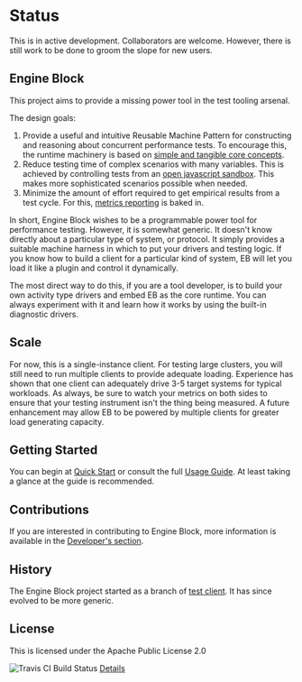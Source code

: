 # Status
This is in active development. Collaborators are welcome. However, there is still work to be done to groom the slope for new users.

## Engine Block

This project aims to provide a missing power tool in the test tooling arsenal.

The design goals:

1. Provide a useful and intuitive Reusable Machine Pattern for constructing and reasoning about concurrent performance tests. To encourage this, the runtime machinery is based on [simple and tangible core concepts](docs/core_concepts.md).
2. Reduce testing time of complex scenarios with many variables. This is achieved by controlling tests from an [open javascript sandbox](docs/scripting.md). This makes more sophisticated scenarios possible when needed.
3. Minimize the amount of effort required to get empirical results from a test cycle. For this, [metrics reporting](docs/metrics.md) is baked in.

In short, Engine Block wishes to be a programmable power tool for performance testing. However, it is somewhat generic. It doesn't know directly about a particular type of system, or protocol.
It simply provides a suitable machine harness in which to put your drivers and testing logic. If you know how to build a client for a particular kind of system, EB will let you load it like a plugin and control it dynamically.

The most direct way to do this, if you are a tool developer, is to build your own activity type drivers and embed EB as the core runtime. You can always experiment with it and learn how it works by using the built-in diagnostic drivers.

## Scale

For now, this is a single-instance client. For testing large clusters, you will still need to run multiple clients to provide adequate loading. Experience has shown that one client can adequately drive 3-5 target systems for typical workloads. As always, be sure to watch your metrics on both sides to ensure that your testing instrument isn't the thing being measured. A future enhancement may allow EB to be powered by multiple clients for greater load generating capacity.

## Getting Started

You can begin at [Quick Start](docs/quickstart.md) or consult the full [Usage Guide](docs/usage_guide.md). At least taking a glance at the guide is recommended.

## Contributions
If you are interested in contributing to Engine Block, more information is available in the [Developer's section](doc/developers.md).

## History

The Engine Block project started as a branch of [test client](http://github.com/jshook/testclient). It has since evolved to be more generic.

## License

This is licensed under the Apache Public License 2.0


![Travis CI Build Status](https://api.travis-ci.org/engineblock/engineblock.svg)
[Details](https://travis-ci.org/engineblock/engineblock)



